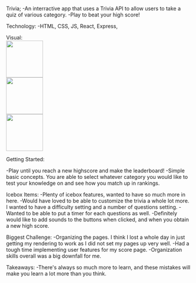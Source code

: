 Trivia; 
-An interractive app that uses a Trivia API to allow users to take a quiz of various category.
-Play to beat your high score!


Technology:
-HTML, CSS, JS, React, Express, 

Visual:
<br>
<img src="https://github.com/Ongcangco/trivia/assets/129900118/0efff140-6d9e-4de7-9a17-0e9cca2c6cbd" height="100">
<br>
<img src="https://github.com/Ongcangco/trivia/assets/129900118/fb3b51dd-5930-4709-b101-7fe69b48b82c" height="100">
<br>
<img src="https://github.com/Ongcangco/trivia/assets/129900118/ec9f14ca-28da-4e82-9de2-60fefc807073" height="100">

Getting Started:
<!-- https://ongcangco.github.io/slotsmachine/ -->
-Play until you reach a new highscore and make the leaderboard!
-Simple basic concepts. You are able to select whatever category you would like to test your knowledge on and see how you match up in rankings.

Icebox Items:
-Plenty of icebox features, wanted to have so much more in here.
-Would have loved to be able to customize the trivia a whole lot more. I wanted to have a difficulty setting and a number of questions setting.
-Wanted to be able to put a timer for each questions as well.
-Definitely would like to add sounds to the buttons when clicked, and when you obtain a new high score. 


Biggest Challenge:
-Organizing the pages. I think I lost a whole day in just getting my rendering to work as I did not set my pages up very well.
-Had a tough time implementing user features for my score page. 
-Organization skills overall was a big downfall for me. 

Takeaways:
-There's always so much more to learn, and these mistakes will make you learn a lot more than you think.